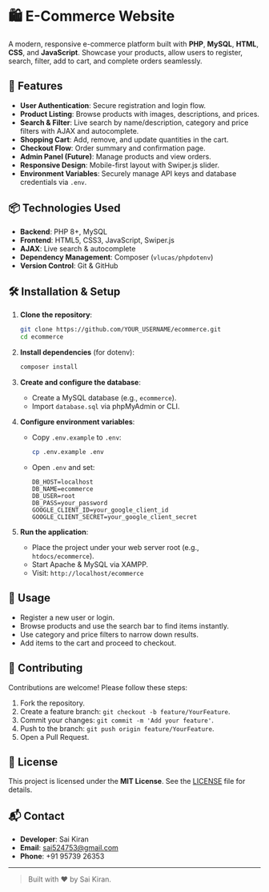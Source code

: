 # 🛍️ E-Commerce Website

A modern, responsive e-commerce platform built with **PHP**, **MySQL**, **HTML**, **CSS**, and **JavaScript**. Showcase your products, allow users to register, search, filter, add to cart, and complete orders seamlessly.

## 🚀 Features

* **User Authentication**: Secure registration and login flow.
* **Product Listing**: Browse products with images, descriptions, and prices.
* **Search & Filter**: Live search by name/description, category and price filters with AJAX and autocomplete.
* **Shopping Cart**: Add, remove, and update quantities in the cart.
* **Checkout Flow**: Order summary and confirmation page.
* **Admin Panel (Future)**: Manage products and view orders.
* **Responsive Design**: Mobile-first layout with Swiper.js slider.
* **Environment Variables**: Securely manage API keys and database credentials via `.env`.

## 📦 Technologies Used

* **Backend**: PHP 8+, MySQL
* **Frontend**: HTML5, CSS3, JavaScript, Swiper.js
* **AJAX**: Live search & autocomplete
* **Dependency Management**: Composer (`vlucas/phpdotenv`)
* **Version Control**: Git & GitHub

## 🛠️ Installation & Setup

1. **Clone the repository**:

   ```bash
   git clone https://github.com/YOUR_USERNAME/ecommerce.git
   cd ecommerce
   ```

2. **Install dependencies** (for dotenv):

   ```bash
   composer install
   ```

3. **Create and configure the database**:

   * Create a MySQL database (e.g., `ecommerce`).
   * Import `database.sql` via phpMyAdmin or CLI.

4. **Configure environment variables**:

   * Copy `.env.example` to `.env`:

     ```bash
     cp .env.example .env
     ```
   * Open `.env` and set:

     ```dotenv
     DB_HOST=localhost
     DB_NAME=ecommerce
     DB_USER=root
     DB_PASS=your_password
     GOOGLE_CLIENT_ID=your_google_client_id
     GOOGLE_CLIENT_SECRET=your_google_client_secret
     ```

5. **Run the application**:

   * Place the project under your web server root (e.g., `htdocs/ecommerce`).
   * Start Apache & MySQL via XAMPP.
   * Visit: `http://localhost/ecommerce`

## 🔧 Usage

* Register a new user or login.
* Browse products and use the search bar to find items instantly.
* Use category and price filters to narrow down results.
* Add items to the cart and proceed to checkout.

## 🤝 Contributing

Contributions are welcome! Please follow these steps:

1. Fork the repository.
2. Create a feature branch: `git checkout -b feature/YourFeature`.
3. Commit your changes: `git commit -m 'Add your feature'`.
4. Push to the branch: `git push origin feature/YourFeature`.
5. Open a Pull Request.

## 📄 License

This project is licensed under the **MIT License**. See the [LICENSE](LICENSE) file for details.

## 📬 Contact

* **Developer**: Sai Kiran
* **Email**: [sai524753@gmail.com](mailto:sai524753@gmail.com)
* **Phone**: +91 95739 26353

---

> Built with ❤️ by Sai Kiran.
